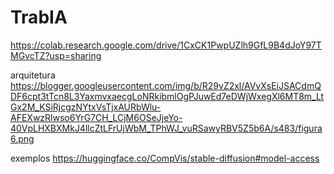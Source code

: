 # TrabIA
https://colab.research.google.com/drive/1CxCK1PwpUZlh9GfL9B4dJoY97TMGvcTZ?usp=sharing

arquitetura 
https://blogger.googleusercontent.com/img/b/R29vZ2xl/AVvXsEiJSACdmQDF6cpt3tTcn8L3YaxmvxaecgLoNRkibmlOgPJuwEd7eDWjWxegXl6MT8m_LtGx2M_KSiRjcgzNYtxVsTjxAURbWlu-AFEXwzRlwso6YrG7CH_LCjM6OSeJjeYo-40VpLHXBXMkJ4llcZtLFrUjWbM_TPhWJ_vuRSawyRBV5Z5b6A/s483/figura6.png

exemplos 
https://huggingface.co/CompVis/stable-diffusion#model-access
